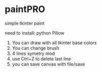 # paintPRO
simple tkinter paint

need to install:
python Pillow

1. You can draw with all tkinter base colors
2. You can change brush
3. 4 lines symetry mod 
4. use Ctrl+Z to delete last line
5. you can save canvas with file/save
